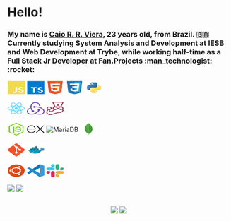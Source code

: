 <h1>Hello!</h1>
<h3 align="left"> My name is <strong><a href="https://www.linkedin.com/in/caiorrvieira/">Caio R. R. Viera</a></strong>, 23 years old, from <strong>Brazil</strong>. 🇧🇷<br> Currently studying <strong>System Analysis and Development</strong> at IESB and <strong>Web Development</strong> at Trybe, while working half-time as a Full Stack Jr Developer at Fan.Projects :man_technologist: :rocket: </h3>

<div>
  <div>
    <img align="center" alt="JavaScript" height="30" width="40" src="https://raw.githubusercontent.com/devicons/devicon/master/icons/javascript/javascript-plain.svg">
    <img align="center" alt="TypeScript" height="30" width="40" src="https://raw.githubusercontent.com/devicons/devicon/master/icons/typescript/typescript-plain.svg">
    <img align="center" alt="HTML5" height="30" width="40" src="https://raw.githubusercontent.com/devicons/devicon/master/icons/html5/html5-original.svg">
    <img align="center" alt="CSS" height="30" width="40" src="https://raw.githubusercontent.com/devicons/devicon/master/icons/css3/css3-original.svg">
    <img align="center" alt="Python" height="30" width="40" src="https://raw.githubusercontent.com/devicons/devicon/master/icons/python/python-original.svg">
  </div>
  
  <br />
  
  <div>
    <img align="center" alt="React" height="30" width="40" src="https://raw.githubusercontent.com/devicons/devicon/master/icons/react/react-original.svg">
    <img align="center" alt="Redux" height="30" width="40" src="https://raw.githubusercontent.com/devicons/devicon/master/icons/redux/redux-original.svg">
    <img align="center" alt="Jest" height="30" width="40" src="https://raw.githubusercontent.com/devicons/devicon/master/icons/jest/jest-plain.svg">
  </div>
  
  <br />
  
  <div>
    <img align="center" alt="NodeJS" height="30" width="40" src="https://raw.githubusercontent.com/devicons/devicon/master/icons/nodejs/nodejs-original.svg">
    <img align="center" alt="Express" height="30" width="40" src="https://raw.githubusercontent.com/devicons/devicon/master/icons/express/express-original.svg">
    <img align="center" alt="MariaDB" height="30" width="40" src="https://user-images.githubusercontent.com/84696473/132716998-aa92333e-9aac-4c0f-b03f-d93ff87b4458.png">
    <img align="center" alt="MongoDB" height="30" width="40" src="https://raw.githubusercontent.com/devicons/devicon/master/icons/mongodb/mongodb-original.svg">
  </div>
  
  <br />
  
  <div>
    <img align="center" alt="git" height="30" width="40" src="https://raw.githubusercontent.com/devicons/devicon/master/icons/git/git-plain.svg">
    <img align="center" alt="MongoDB" height="30" width="40" src="https://raw.githubusercontent.com/devicons/devicon/master/icons/docker/docker-original.svg">
  </div>
  
  <br />
  
  <div>
    <img align="center" alt="Ubuntu" height="30" width="40" src="https://raw.githubusercontent.com/devicons/devicon/master/icons/ubuntu/ubuntu-plain.svg">
    <img align="center" alt="Visual Studio Code" height="30" width="40" src="https://raw.githubusercontent.com/devicons/devicon/master/icons/vscode/vscode-original.svg">
    <img align="center" alt="Slack" height="30" width="40" src="https://raw.githubusercontent.com/devicons/devicon/master/icons/slack/slack-original.svg">
  </div>
  
  <br />
  
  <div>
    <a href = "mailto:caio.robs98@gmail.com"><img src="https://img.shields.io/badge/-Gmail-%23333?style=for-the-badge&logo=gmail&logoColor=white" target="_blank"></a>
    <a href="https://www.linkedin.com/in/caiorrvieira/" target="_blank"><img src="https://img.shields.io/badge/-LinkedIn-%230077B5?style=for-the-badge&logo=linkedin&logoColor=white" target="_blank"></a> 
  </div>  

</div>

##

<div align="center">
  <img height="190em" src="https://github-readme-stats.vercel.app/api?username=CaioRobs&show_icons=true&theme=midnight-purple&include_all_commits=true&count_private=true"/>
  <img height="190em" src="https://github-readme-stats.vercel.app/api/top-langs/?username=CaioRobs&layout=compact&langs_count=7&theme=midnight-purple"/>
</div>
